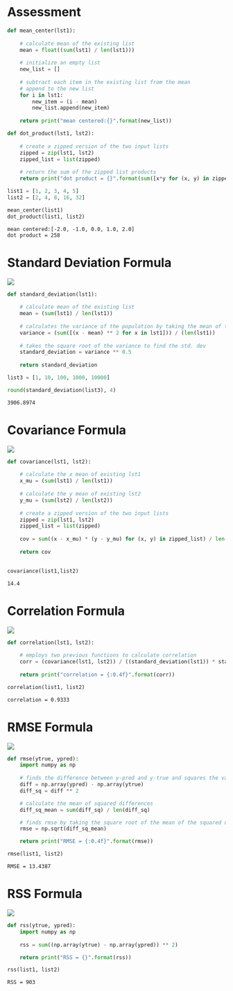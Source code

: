 # Assessment


```python
def mean_center(lst1):
    
    # calculate mean of the existing list
    mean = float((sum(lst1) / len(lst1)))
    
    # initialize an empty list
    new_list = []
    
    # subtract each item in the existing list from the mean
    # append to the new list
    for i in lst1:
        new_item = (i - mean)
        new_list.append(new_item)
    
    return print("mean centered:{}".format(new_list))
```


```python
def dot_product(lst1, lst2):
    
    # create a zipped version of the two input lists
    zipped = zip(lst1, lst2)
    zipped_list = list(zipped)
    
    # return the sum of the zipped list products
    return print("dot product = {}".format(sum([x*y for (x, y) in zipped_list])))
```


```python
list1 = [1, 2, 3, 4, 5]
list2 = [2, 4, 8, 16, 32]

mean_center(list1)
dot_product(list1, list2)
```

    mean centered:[-2.0, -1.0, 0.0, 1.0, 2.0]
    dot product = 258
    

# Standard Deviation Formula
![](images/standard-deviation.png)


```python
def standard_deviation(lst1):
    
    # calculate mean of the existing list
    mean = (sum(lst1) / len(lst1))
    
    # calculates the variance of the population by taking the mean of the (x-x_mu)^2 values
    variance = (sum([(x - mean) ** 2 for x in lst1])) / (len(lst1))
    
    # takes the square root of the variance to find the std. dev
    standard_deviation = variance ** 0.5
    
    return standard_deviation
```


```python
list3 = [1, 10, 100, 1000, 10000]

round(standard_deviation(list3), 4)
```




    3906.8974



# Covariance Formula
![](images/covariance.png)


```python
def covariance(lst1, lst2):
    
    # calculate the x mean of existing lst1
    x_mu = (sum(lst1) / len(lst1))
    
    # calculate the y mean of existing lst2
    y_mu = (sum(lst2) / len(lst2))
    
    # create a zipped version of the two input lists
    zipped = zip(lst1, lst2)
    zipped_list = list(zipped)
    
    cov = sum((x - x_mu) * (y - y_mu) for (x, y) in zipped_list) / len(lst1)
    
    return cov
    
```


```python
covariance(list1,list2)
```




    14.4



# Correlation Formula
![](images/correlation.png)


```python
def correlation(lst1, lst2):
    
    # employs two previous functions to calculate correlation
    corr = (covariance(lst1, lst2)) / ((standard_deviation(lst1)) * standard_deviation(lst2))
    
    return print("correlation = {:0.4f}".format(corr))
```


```python
correlation(list1, list2)
```

    correlation = 0.9333
    

# RMSE Formula
![](images/rmse.png)


```python
def rmse(ytrue, ypred):
    import numpy as np
    
    # finds the difference between y-pred and y-true and squares the values
    diff = np.array(ypred) - np.array(ytrue)
    diff_sq = diff ** 2

    # calculate the mean of squared differences
    diff_sq_mean = sum(diff_sq) / len(diff_sq)

    # finds rmse by taking the square root of the mean of the squared differences
    rmse = np.sqrt(diff_sq_mean)

    return print("RMSE = {:0.4f}".format(rmse))    
```


```python
rmse(list1, list2)
```

    RMSE = 13.4387
    

# RSS Formula 
![](images/rss.png)


```python
def rss(ytrue, ypred):
    import numpy as np
    
    rss = sum((np.array(ytrue) - np.array(ypred)) ** 2)

    return print("RSS = {}".format(rss))
```


```python
rss(list1, list2)
```

    RSS = 903
    
